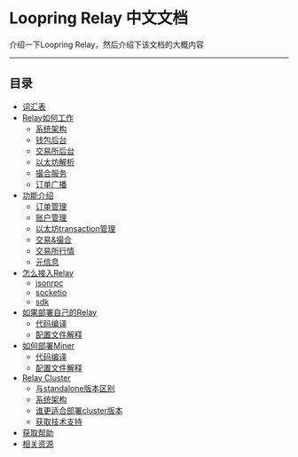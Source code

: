 # Loopring Relay 中文文档
介绍一下Loopring Relay，然后介绍下该文档的大概内容

***

## 目录

- [词汇表](Glossary)
- [Relay如何工作](Local-Environment)
  * [系统架构](Local-Environment#1-getting-the-code)
  * [钱包后台](Local-Environment#2-building-eosio)
  * [交易所后台](Local-Environment#2-building-eosio)
  * [以太坊解析](Local-Environment#4-creating-and-launching-a-single-node-testnet)
  * [撮合服务](Local-Environment#3-docker)
  * [订单广播](Local-Environment#5-troubleshooting-guide)
- [功能介绍](Programs-&-Tools)
  * [订单管理]()
  * [账户管理]()
  * [以太坊transaction管理]()
  * [交易&撮合]()
  * [交易所行情]()
  * [元信息]()
- [怎么接入Relay](Programs-&-Tools)
  * [jsonrpc]()
  * [socketio]()
  * [sdk]()
- [如果部署自己的Relay]()
  * [代码编译]()
  * [配置文件解释]()
- [如何部署Miner](CLI%20Wallet)
  * [代码编译]()
  * [配置文件解释]()
- [Relay Cluster](CLI%20Wallet)
  * [与standalone版本区别]()
  * [系统架构]()
  * [谁更适合部署cluster版本]()
  * [获取技术支持]()
- [获取帮助](Command%20Reference)
- [相关资源](Persistence-API)

